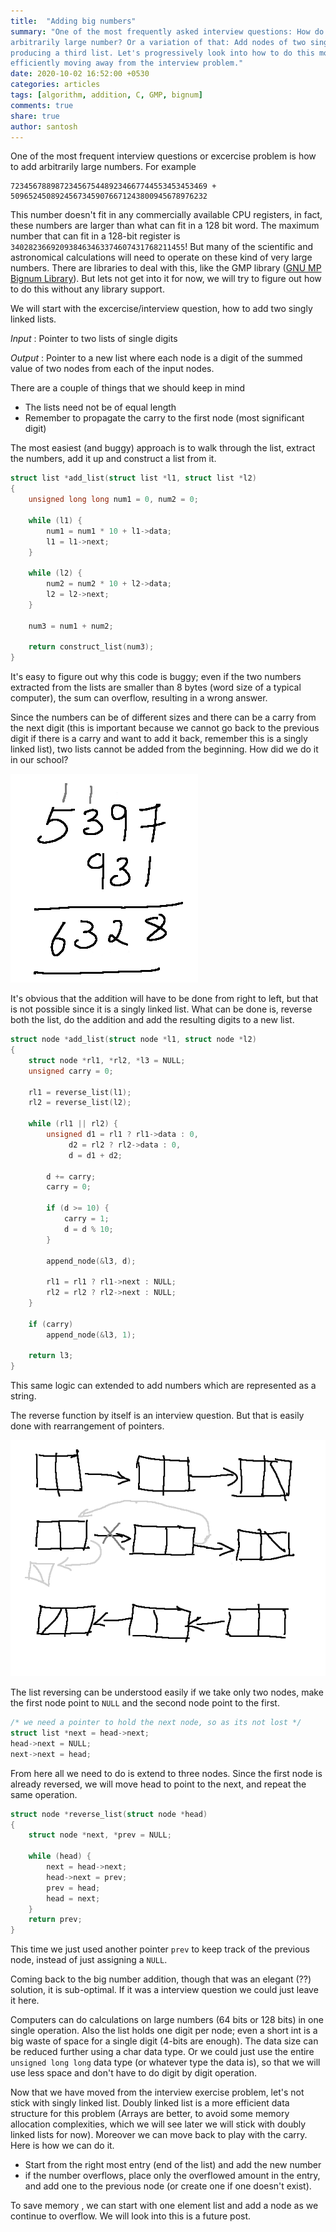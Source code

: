 ```yaml
---
title:  "Adding big numbers"
summary: "One of the most frequently asked interview questions: How do you add
arbitrarily large number? Or a variation of that: Add nodes of two singly linked lists,
producing a third list. Let's progressively look into how to do this more
efficiently moving away from the interview problem."
date: 2020-10-02 16:52:00 +0530
categories: articles
tags: [algorithm, addition, C, GMP, bignum]
comments: true
share: true
author: santosh
---
```


One of the most frequent interview questions or excercise problem is how to add
arbitrarily large numbers. For example

```
72345678898723456754489234667744553453453469 +
50965245089245673459076671243800945678976232
```

This number doesn't fit in any commercially available CPU registers, in fact,
these numbers are larger than what can fit in a 128 bit word. The maximum number
that can fit in a 128-bit register is `340282366920938463463374607431768211455`!
But many of the scientific and astronomical calculations will need to operate on
these kind of very large numbers. There are libraries to deal with this, like
the GMP library ([GNU MP Bignum Library](https://gmplib.org/)). But lets not get
into it for now, we will try to figure out how to do this without any library
support.

We will start with the excercise/interview question, how to add two singly
linked lists.

*Input*
  : Pointer to two lists of single digits

*Output*
  : Pointer to a new list where each node is a digit of the summed value of two
    nodes from each of the input nodes.

There are a couple of things that we should keep in mind

- The lists need not be of equal length
- Remember to propagate the carry to the first node (most significant digit)

The most easiest (and buggy) approach is to walk through the list, extract the
numbers, add it up and construct a list from it.

```c
struct list *add_list(struct list *l1, struct list *l2)
{
	unsigned long long num1 = 0, num2 = 0;

	while (l1) {
		num1 = num1 * 10 + l1->data;
		l1 = l1->next;
	}

	while (l2) {
		num2 = num2 * 10 + l2->data;
		l2 = l2->next;
	}

	num3 = num1 + num2;

	return construct_list(num3);
}
```

It's easy to figure out why this code is buggy; even if the two numbers
extracted from the lists are smaller than 8 bytes (word size of a typical
computer), the sum can overflow, resulting in a wrong answer.

Since the numbers can be of different sizes and there can be a carry from the
next digit (this is important because we cannot go back to the previous digit if
there is a carry and want to add it back, remember this is a singly linked
list), two lists cannot be added from the beginning. How did we do it in our
school?

![Addition of two numbers](/images/big-numbers-addition.png)

It's obvious that the addition will have to be done from right to left, but that
is not possible since it is a singly linked list. What can be done is, reverse
both the list, do the addition and add the resulting digits to a new list.

```c
struct node *add_list(struct node *l1, struct node *l2)
{
	struct node *rl1, *rl2, *l3 = NULL;
	unsigned carry = 0;

	rl1 = reverse_list(l1);
	rl2 = reverse_list(l2);
    
	while (rl1 || rl2) {
		unsigned d1 = rl1 ? rl1->data : 0,
			 d2 = rl2 ? rl2->data : 0,
			 d = d1 + d2;

		d += carry;
		carry = 0;

		if (d >= 10) {
			carry = 1;
			d = d % 10;
		}

		append_node(&l3, d);

		rl1 = rl1 ? rl1->next : NULL;
		rl2 = rl2 ? rl2->next : NULL;
	}

	if (carry)
		append_node(&l3, 1);

	return l3;
}
```

This same logic can extended to add numbers which are represented as a string.

The reverse function by itself is an interview question. But that is easily done
with rearrangement of pointers.

![Reversing a list](/images/big-numbers-reversing-list.png)


The list reversing can be understood easily if we take only two nodes, make the
first node point to `NULL` and the second node point to the first.

```c
/* we need a pointer to hold the next node, so as its not lost */
struct list *next = head->next;
head->next = NULL;
next->next = head;
```

From here all we need to do is extend to three nodes. Since the first node is
already reversed, we will move head to point to the next, and repeat the same
operation.

```c
struct node *reverse_list(struct node *head)
{
	struct node *next, *prev = NULL;

	while (head) {
		next = head->next;
		head->next = prev;
		prev = head;
		head = next;
	}
	return prev;
}
```

This time we just used another pointer `prev` to keep track of the previous
node, instead of just assigning a `NULL`.

Coming back to the big number addition, though that was an elegant (??)
solution, it is sub-optimal. If it was a interview question we could just leave
it here. 

Computers can do calculations on large numbers (64 bits or 128 bits) in one
single operation. Also the list holds one digit per node; even a short int is a
big waste of space for a single digit (4-bits are enough). The data size can be
reduced further using a char data type. Or we could just use the entire
`unsigned long long` data type (or whatever type the data is), so that we will
use less space and don't have to do digit by digit operation.


Now that we have moved from the interview exercise problem, let's not stick with
singly linked list. Doubly linked list is a more efficient data structure for
this problem (Arrays are better, to avoid some memory allocation complexities,
which we will see later we will stick with doubly linked lists for
now). Moreover we can move back to play with the carry. Here is how we can do
it.

- Start from the right most entry (end of the list) and add the new number
- if the number overflows, place only the overflowed amount in the entry, and
  add one to the previous node (or create one if one doesn't exist).
  
To save memory , we can start with one element list and add a node as we
continue to overflow. We will look into this is a future post.
